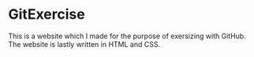 # GitExercise
This is a website which I made for the purpose of exersizing with GitHub. The website is lastly written in HTML and CSS.
